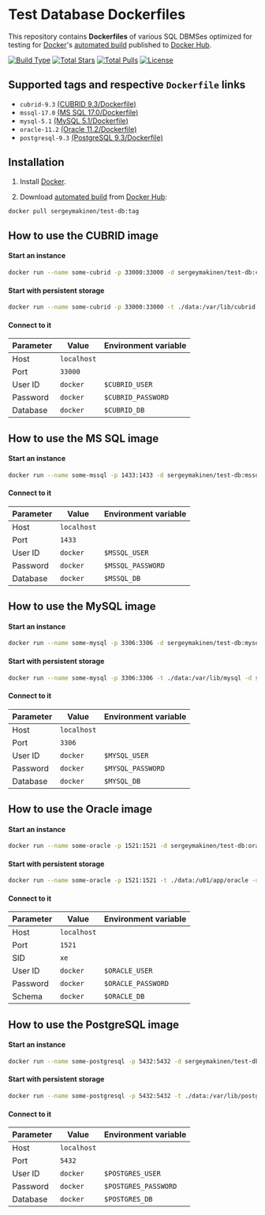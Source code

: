 # Test Database Dockerfiles

This repository contains **Dockerfiles** of various SQL DBMSes optimized for testing for [Docker](https://www.docker.com/)'s [automated build](https://hub.docker.com/r/sergeymakinen/oracle/) published to [Docker Hub](https://hub.docker.com/).

[![Build Type](https://img.shields.io/docker/automated/sergeymakinen/test-db.svg?style=flat-square)](https://hub.docker.com/r/sergeymakinen/test-db/) [![Total Stars](https://img.shields.io/docker/stars/sergeymakinen/test-db.svg?style=flat-square)](https://hub.docker.com/r/sergeymakinen/test-db/) [![Total Pulls](https://img.shields.io/docker/pulls/sergeymakinen/test-db.svg?style=flat-square)](https://hub.docker.com/r/sergeymakinen/test-db/) [![License](https://img.shields.io/badge/license-MIT-brightgreen.svg?style=flat-square)](LICENSE)

## Supported tags and respective `Dockerfile` links

* `cubrid-9.3` [(CUBRID 9.3/Dockerfile)](CUBRID%209.3/Dockerfile)
* `mssql-17.0` [(MS SQL 17.0/Dockerfile)](MS%20SQL%2017.0/Dockerfile)
* `mysql-5.1` [(MySQL 5.1/Dockerfile)](MySQL%205.1/Dockerfile)
* `oracle-11.2` [(Oracle 11.2/Dockerfile)](Oracle%2011.2/Dockerfile)
* `postgresql-9.3` [(PostgreSQL 9.3/Dockerfile)](PostgreSQL%209.3/Dockerfile)

## Installation

1. Install [Docker](https://www.docker.com/).

2. Download [automated build](https://hub.docker.com/r/sergeymakinen/test-db/) from [Docker Hub](https://hub.docker.com/): 

```bash
docker pull sergeymakinen/test-db:tag
```

## How to use the CUBRID image

#### Start an instance

```bash
docker run --name some-cubrid -p 33000:33000 -d sergeymakinen/test-db:cubrid-9.3
```

#### Start with persistent storage

```bash
docker run --name some-cubrid -p 33000:33000 -t ./data:/var/lib/cubrid -d sergeymakinen/test-db:cubrid-9.3
```

#### Connect to it

Parameter | Value | Environment variable
--- | --- | ---
Host | `localhost` |
Port | `33000 ` |
User ID | `docker` | `$CUBRID_USER`
Password | `docker` | `$CUBRID_PASSWORD`
Database | `docker` | `$CUBRID_DB`

## How to use the MS SQL image

#### Start an instance

```bash
docker run --name some-mssql -p 1433:1433 -d sergeymakinen/test-db:mssql-17.0
```

#### Connect to it

Parameter | Value | Environment variable
--- | --- | ---
Host | `localhost` |
Port | `1433` |
User ID | `docker` | `$MSSQL_USER`
Password | `docker` | `$MSSQL_PASSWORD`
Database | `docker` | `$MSSQL_DB`

## How to use the MySQL image

#### Start an instance

```bash
docker run --name some-mysql -p 3306:3306 -d sergeymakinen/test-db:mysql-5.1
```

#### Start with persistent storage

```bash
docker run --name some-mysql -p 3306:3306 -t ./data:/var/lib/mysql -d sergeymakinen/test-db:mysql-5.1
```

#### Connect to it

Parameter | Value | Environment variable
--- | --- | ---
Host | `localhost` |
Port | `3306` |
User ID | `docker` | `$MYSQL_USER`
Password | `docker` | `$MYSQL_PASSWORD`
Database | `docker` | `$MYSQL_DB`

## How to use the Oracle image

#### Start an instance

```bash
docker run --name some-oracle -p 1521:1521 -d sergeymakinen/test-db:oracle-11.2
```

#### Start with persistent storage

```bash
docker run --name some-oracle -p 1521:1521 -t ./data:/u01/app/oracle -d sergeymakinen/test-db:oracle-11.2
```

#### Connect to it

Parameter | Value | Environment variable
--- | --- | ---
Host | `localhost` |
Port | `1521` |
SID | `xe` |
User ID | `docker` | `$ORACLE_USER`
Password | `docker` | `$ORACLE_PASSWORD`
Schema | `docker` | `$ORACLE_DB`

## How to use the PostgreSQL image

#### Start an instance

```bash
docker run --name some-postgresql -p 5432:5432 -d sergeymakinen/test-db:postgresql-9.3
```

#### Start with persistent storage

```bash
docker run --name some-postgresql -p 5432:5432 -t ./data:/var/lib/postgresql/data -d sergeymakinen/test-db:postgresql-9.3
```

#### Connect to it

Parameter | Value | Environment variable
--- | --- | ---
Host | `localhost` |
Port | `5432` |
User ID | `docker` | `$POSTGRES_USER`
Password | `docker` | `$POSTGRES_PASSWORD`
Database | `docker` | `$POSTGRES_DB`
